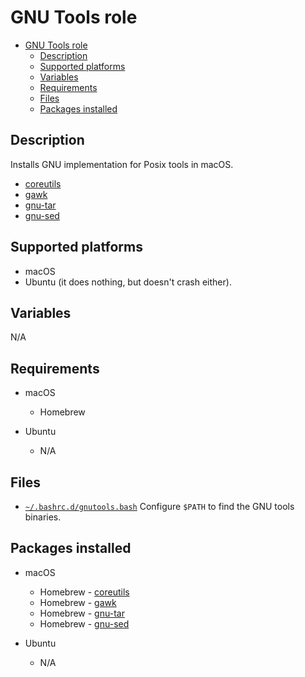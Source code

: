 # GNU Tools role

- [GNU Tools role](#gnu-tools-role)
  - [Description](#description)
  - [Supported platforms](#supported-platforms)
  - [Variables](#variables)
  - [Requirements](#requirements)
  - [Files](#files)
  - [Packages installed](#packages-installed)

## Description

Installs GNU implementation for Posix tools in macOS.

- [coreutils](https://www.gnu.org/software/coreutils/)
- [gawk](https://www.gnu.org/software/gawk/)
- [gnu-tar](https://www.gnu.org/software/tar/)
- [gnu-sed](https://www.gnu.org/software/sed/)

## Supported platforms

- macOS
- Ubuntu (it does nothing, but doesn't crash either).

## Variables

N/A

## Requirements

- macOS
  - Homebrew

- Ubuntu
  - N/A

## Files

- [`~/.bashrc.d/gnutools.bash`](files/gnutools.bash) Configure `$PATH` to find the GNU tools binaries.

## Packages installed

- macOS
  - Homebrew - [coreutils](https://formulae.brew.sh/formula/coreutils)
  - Homebrew - [gawk](https://formulae.brew.sh/formula/gawk)
  - Homebrew - [gnu-tar](https://formulae.brew.sh/formula/gnu-tar)
  - Homebrew - [gnu-sed](https://formulae.brew.sh/formula/gnu-sed)

- Ubuntu
  - N/A

